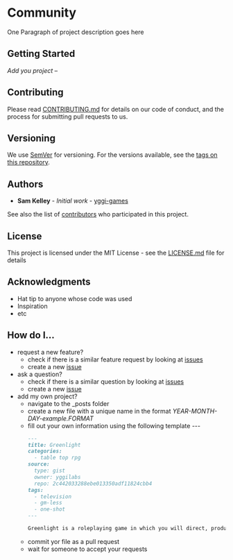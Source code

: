 # Community

One Paragraph of project description goes here

## Getting Started

*Add you project* –


## Contributing

Please read [CONTRIBUTING.md](https://gist.github.com/PurpleBooth/b24679402957c63ec426) for details on our code of conduct, and the process for submitting pull requests to us.

## Versioning

We use [SemVer](http://semver.org/) for versioning. For the versions available, see the [tags on this repository](../../tags). 

## Authors

* **Sam Kelley** - *Initial work* - [yggi-games](https://github.com/yggi-games)

See also the list of [contributors](../../contributors) who participated in this project.

## License

This project is licensed under the MIT License - see the [LICENSE.md](LICENSE.md) file for details

## Acknowledgments

* Hat tip to anyone whose code was used
* Inspiration
* etc


 
## How do I...
* request a new feature?
  * check if there is a similar feature request by looking at [issues](../../issues)
  * create a new [issue](../../issues/new?assignees=&labels=enhancement&template=feature_request.md&title=)
* ask a question?
  * check if there is a similar question by looking at [issues](../../issues)
  * create a new [issue](../../issues/new)
* add my own project?
  * navigate to the \_posts folder
  * create a new file with a unique name in the format _YEAR-MONTH-DAY-example.FORMAT_ 
  * fill out your own information using the following template ---
    ```Markdown
    ---
    title: Greenlight
    categories: 
      - table top rpg
    source: 
      type: gist
      owner: yggilabs
      repo: 2c442033288ebe013350adf11824cbb4
    tags:
      - television
      - gm-less
      - one-shot
    ---

    Greenlight is a roleplaying game in which you will direct, produce, write and star in your own television series. Each player will create a character that is the star of their own story-line. Together, you will explore the story of an entire television season in a single session.
    ```
  * commit yor file as a pull request
  * wait for someone to accept your requests

